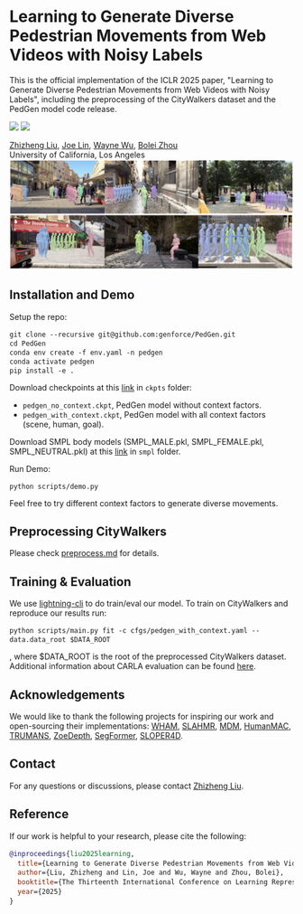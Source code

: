 # Learning to Generate Diverse Pedestrian Movements from Web Videos with Noisy Labels

This is the official implementation of the ICLR 2025 paper, "Learning to Generate Diverse Pedestrian Movements from Web Videos with Noisy Labels", including the preprocessing of the CityWalkers dataset and the PedGen model code release.

<a href="https://arxiv.org/abs/2410.07500"><img src="https://img.shields.io/badge/arXiv-Paper-red"></a> 
<a href="https://genforce.github.io/PedGen"><img src="https://img.shields.io/badge/Project-Page-yellow"></a>

[Zhizheng Liu](https://scholar.google.com/citations?user=Asc7j9oAAAAJ&hl=en), [Joe Lin](https://github.com/joe-lin-tech), [Wayne Wu](https://wywu.github.io/), [Bolei Zhou](https://boleizhou.github.io/)
 <br>
     University of California, Los Angeles
 <br>
 ![Teaser](/docs/assets/teaser.jpg)

## Installation and Demo
Setup the repo:
```
git clone --recursive git@github.com:genforce/PedGen.git
cd PedGen
conda env create -f env.yaml -n pedgen 
conda activate pedgen
pip install -e .
```

Download checkpoints at this [link](https://drive.google.com/drive/folders/1JZAqARnNjt2H6vpGh2PJe09hYIC6S3Es?usp=sharing) in `ckpts` folder:
- `pedgen_no_context.ckpt`, PedGen model without context factors. 
- `pedgen_with_context.ckpt`, PedGen model with all context factors (scene, human, goal).


Download SMPL body models (SMPL_MALE.pkl, SMPL_FEMALE.pkl, SMPL_NEUTRAL.pkl) at this [link](https://smpl.is.tue.mpg.de/index.html) in `smpl` folder.

Run Demo:
```
python scripts/demo.py
```
Feel free to try different context factors to generate diverse movements.

 
## Preprocessing CityWalkers

Please check [preprocess.md](preprocess/preprocess.md) for details.

## Training & Evaluation
We use [lightning-cli](https://lightning.ai/docs/pytorch/stable/cli/lightning_cli.html) to do train/eval our model. 
To train on CityWalkers and reproduce our results run:
```
python scripts/main.py fit -c cfgs/pedgen_with_context.yaml --data.data_root $DATA_ROOT
```
, where $DATA_ROOT is the root of the preprocessed CityWalkers dataset. Additional information about CARLA evaluation can be found [here](pedgen/eval/carla_eval.md).

## Acknowledgements
We would like to thank the following projects for inspiring our work and open-sourcing their implementations: [WHAM](https://github.com/yohanshin/WHAM), [SLAHMR](https://github.com/vye16/slahmr), [MDM](https://github.com/GuyTevet/motion-diffusion-model), [HumanMAC](https://github.com/LinghaoChan/HumanMAC), [TRUMANS](https://github.com/jnnan/trumans_utils), [ZoeDepth](https://github.com/isl-org/ZoeDepth), [SegFormer](https://github.com/NVlabs/SegFormer), [SLOPER4D](https://github.com/climbingdaily/SLOPER4D).

## Contact

For any questions or discussions, please contact [Zhizheng Liu](zhizheng@cs.ucla.edu).

## Reference

If our work is helpful to your research, please cite the following:

```bibtex
@inproceedings{liu2025learning,
  title={Learning to Generate Diverse Pedestrian Movements from Web Videos with Noisy Labels},
  author={Liu, Zhizheng and Lin, Joe and Wu, Wayne and Zhou, Bolei},
  booktitle={The Thirteenth International Conference on Learning Representations},
  year={2025}
}
```